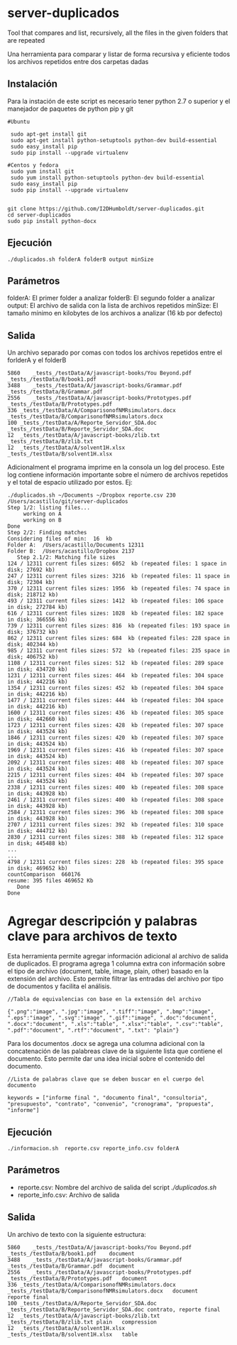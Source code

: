 # server-duplicados

Tool that compares and list, recursively, all the files in the given folders that are repeated

Una herramienta para comparar y listar de forma recursiva y eficiente todos los archivos repetidos entre dos carpetas dadas

## Instalación

Para la instación de este script es necesario tener python 2.7 o superior y el manejador de paquetes de python pip y git

```
#Ubuntu

 sudo apt-get install git
 sudo apt-get install python-setuptools python-dev build-essential
 sudo easy_install pip
 sudo pip install --upgrade virtualenv

#Centos y fedora
 sudo yum install git
 sudo yum install python-setuptools python-dev build-essential
 sudo easy_install pip
 sudo pip install --upgrade virtualenv
 
```

```
git clone https://github.com/I2DHumboldt/server-duplicados.git
cd server-duplicados
sudo pip install python-docx
```

## Ejecución

```
./duplicados.sh folderA folderB output minSize
```

## Parámetros

 folderA: El primer folder a analizar
 folderB: El segundo folder a analizar
 output: El archivo de salida con la lista de archivos repetidos
 minSize: El tamaño mínimo en kilobytes de los archivos a analizar (16 kb por defecto) 

## Salida

Un archivo separado por comas con todos los archivos repetidos entre el forlderA y el folderB
 
```
5860	_tests_/testData/A/javascript-books/You Beyond.pdf	_tests_/testData/B/book1.pdf
3488	_tests_/testData/A/javascript-books/Grammar.pdf	_tests_/testData/B/Grammar.pdf
2556	_tests_/testData/A/javascript-books/Prototypes.pdf	_tests_/testData/B/Prototypes.pdf
336	_tests_/testData/A/ComparisonofNMRsimulators.docx	_tests_/testData/B/ComparisonofNMRsimulators.docx
100	_tests_/testData/A/Reporte_Servidor_SDA.doc	_tests_/testData/B/Reporte_Servidor_SDA.doc	
12	_tests_/testData/A/javascript-books/zlib.txt	_tests_/testData/B/zlib.txt
12	_tests_/testData/A/solvent1H.xlsx	_tests_/testData/B/solvent1H.xlsx
```

Adicionalment el programa imprime en la consola un log del proceso. Este log contiene información importante sobre el número de archivos
repetidos y el total de espacio utilizado por estos. Ej: 

```
./duplicados.sh ~/Documents ~/Dropbox reporte.csv 230
/Users/acastillo/git/server-duplicados
Step 1/2: listing files...
     working on A
     working on B
Done
Step 2/2: Finding matches
Considering files of min:  16  kb
Folder A:  /Users/acastillo/Documents 12311
Folder B:  /Users/acastillo/Dropbox 2137
   Step 2.1/2: Matching file sizes
124 / 12311 current files sizes: 6052  kb (repeated files: 1 space in disk; 27692 kb)
247 / 12311 current files sizes: 3216  kb (repeated files: 11 space in disk; 72304 kb)
370 / 12311 current files sizes: 1956  kb (repeated files: 74 space in disk; 218712 kb)
493 / 12311 current files sizes: 1412  kb (repeated files: 106 space in disk; 272784 kb)
616 / 12311 current files sizes: 1028  kb (repeated files: 182 space in disk; 366556 kb)
739 / 12311 current files sizes: 816  kb (repeated files: 193 space in disk; 376732 kb)
862 / 12311 current files sizes: 684  kb (repeated files: 228 space in disk; 402344 kb)
985 / 12311 current files sizes: 572  kb (repeated files: 235 space in disk; 406752 kb)
1108 / 12311 current files sizes: 512  kb (repeated files: 289 space in disk; 434720 kb)
1231 / 12311 current files sizes: 464  kb (repeated files: 304 space in disk; 442216 kb)
1354 / 12311 current files sizes: 452  kb (repeated files: 304 space in disk; 442216 kb)
1477 / 12311 current files sizes: 444  kb (repeated files: 304 space in disk; 442216 kb)
1600 / 12311 current files sizes: 436  kb (repeated files: 305 space in disk; 442660 kb)
1723 / 12311 current files sizes: 428  kb (repeated files: 307 space in disk; 443524 kb)
1846 / 12311 current files sizes: 420  kb (repeated files: 307 space in disk; 443524 kb)
1969 / 12311 current files sizes: 416  kb (repeated files: 307 space in disk; 443524 kb)
2092 / 12311 current files sizes: 408  kb (repeated files: 307 space in disk; 443524 kb)
2215 / 12311 current files sizes: 404  kb (repeated files: 307 space in disk; 443524 kb)
2338 / 12311 current files sizes: 400  kb (repeated files: 308 space in disk; 443928 kb)
2461 / 12311 current files sizes: 400  kb (repeated files: 308 space in disk; 443928 kb)
2584 / 12311 current files sizes: 396  kb (repeated files: 308 space in disk; 443928 kb)
2707 / 12311 current files sizes: 392  kb (repeated files: 310 space in disk; 444712 kb)
2830 / 12311 current files sizes: 388  kb (repeated files: 312 space in disk; 445488 kb)
...
...
4798 / 12311 current files sizes: 228  kb (repeated files: 395 space in disk; 469652 kb)
countComparison  660176
resume: 395 files 469652 Kb
   Done
Done
```

# Agregar descripción y palabras clave para archivos de texto

Esta herramienta permite agregar información adicional al archivo de salida de duplicados. El programa agrega 1 columna extra con información sobre el tipo de archivo (document, table, image, plain, other) basado en la extensión del archivo. Esto permite filtrar las entradas del archivo por tipo de documentos y facilita el análisis.

```
//Tabla de equivalencias con base en la extensión del archivo

{".png":"image", ".jpg":"image", ".tiff":"image", ".bmp":"image", ".eps":"image", ".svg":"image", ".gif":"image", ".doc":"document", ".docx":"document", ".xls":"table", ".xlsx":"table", ".csv":"table", ".pdf":"document", ".rtf":"document", ".txt": "plain"}
```

Para los documentos .docx se agrega una columna adicional con la concatenación de las palabreas clave de la siguiente lista que contiene el documento. Esto permite dar una idea inicial sobre el contenido del documento.

```
//Lista de palabras clave que se deben buscar en el cuerpo del documento

keywords = ["informe final ", "documento final", "consultoria",  "presupuesto", "contrato", "convenio", "cronograma", "propuesta", "informe"]
```
## Ejecución

```
./informacion.sh  reporte.csv reporte_info.csv folderA
```

## Parámetros

* reporte.csv: Nombre del archivo de salida del script *./duplicados.sh*
* reporte_info.csv: Archivo de salida

## Salida

Un archivo de texto con la siguiente estructura:

```
5860	_tests_/testData/A/javascript-books/You Beyond.pdf	_tests_/testData/B/book1.pdf	document
3488	_tests_/testData/A/javascript-books/Grammar.pdf	_tests_/testData/B/Grammar.pdf	document
2556	_tests_/testData/A/javascript-books/Prototypes.pdf	_tests_/testData/B/Prototypes.pdf	document
336	_tests_/testData/A/ComparisonofNMRsimulators.docx	_tests_/testData/B/ComparisonofNMRsimulators.docx	document	reporte final
100	_tests_/testData/A/Reporte_Servidor_SDA.doc	_tests_/testData/B/Reporte_Servidor_SDA.doc	contrato, reporte final
12	_tests_/testData/A/javascript-books/zlib.txt	_tests_/testData/B/zlib.txt	plain	compression
12	_tests_/testData/A/solvent1H.xlsx	_tests_/testData/B/solvent1H.xlsx	table
```

